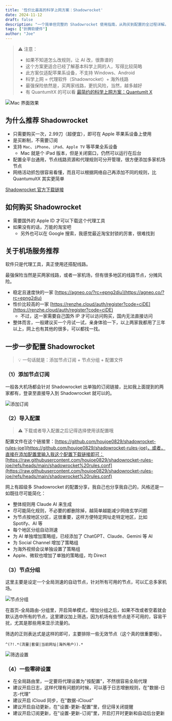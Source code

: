 ```yaml
---
title: '性价比最高的科学上网方案：Shadowrocket'
date: 2024-11-12
draft: false
description: "一个简单但完整的 Shadowrocket 使用指南，从购买到配置的全过程详解。"
tags: ["折腾软硬件"]
author: "Joe"
---
```


> ⚠️ 注意：
> - 如果不知道怎么改规则，让 AI 改，很靠谱的
> - 这个方案更适合已经了解基本科学上网的人，写得比较简略
> - 此方案仅适配苹果系设备，不支持 Windows、Android
> - 科学上网 = 代理软件（Shadowrocket）+ 海外线路
> - 最强保险依然是，买两家线路，更抗风险，当然，越多越好
> - 有 QuantumltX 的可以看 [最简约的科学上网方案：Quantumlt X](/posts/quantumult-x-guide)

![Mac 界面效果](/images/posts/shadowrocket/image1.png)

## 为什么推荐 Shadowrocket

- 只需要购买一次，2.99刀（超便宜），即可在 Apple 苹果系设备上使用
- 是买断制，不需要订阅
- 支持 `Mac`、`iPhone`、`iPad`、`Apple TV` 等苹果全系设备
    - Mac 就是个 iPad 版本，但是关闭窗口，仍然可以运行在后台
- 配置全平台通用，节点线路资源和代理规则可分开管理，很方便添加多家机场节点
- 网络活动抓包很容易看懂，而且可以根据网络自己再添加不同的规则，比 QuantumultX 其实更简单

[‎Shadowrocket 官方下载链接](https://apps.apple.com/hk/app/shadowrocket/id932747118)

## 如何购买 Shadowrocket

- 需要国外的 Apple ID 才可以下载这个代理工具
- 如果没有的话，万能的淘宝吧
    - 另外也可以在 Google 搜索，我感觉最近淘宝封锁的厉害，很难找到

## 关于机场服务推荐

软件只是代理工具，真正使用还搭配线路。

最强保险当然是买两家线路，或者一家机场，但有很多地区的线路节点，分摊风险。

- 稳定且速度快的一家 [https://agneo.co/?rc=epng2diu](https://agneo.co/?rc=epng2diu)
- 性价比较高的一家 [https://renzhe.cloud/auth/register?code=ciDE](https://renzhe.cloud/auth/register?code=ciDE)
    - 不过，这一家需要自己国外 IP 才可以访问购买，国内无法直接访问
- 整体而言，一般建议买一个月试一试，亲身体验一下，以上两家我都用了三年以上，网上也有其他的很多，可以都找一找。

## 一步一步配置 Shadowrocket

> 💡 一句话就是：添加节点订阅 + 节点分组 + 配置文件

### （1）添加节点订阅

一般各大机场都会针对 Shadowrocket 出单独的订阅链接，比如我上面提到的两家都有，登录至直接导入到 Shadowrocket 就可以的。

![添加订阅](/images/posts/shadowrocket/image2.png)

### （2）导入配置

> ⚠️ 下载或者导入配置之后记得选择使用该配置哦

配置文件在这个链接里：[https://github.com/houjoe0829/shadowrocket-rules-joe](https://github.com/houjoe0829/shadowrocket-rules-joe)，或者，直接在添加配置里输入我这个配置下载链接即可：[https://raw.githubusercontent.com/houjoe0829/shadowrocket-rules-joe/refs/heads/main/shadowrocket%20rules.conf](https://raw.githubusercontent.com/houjoe0829/shadowrocket-rules-joe/refs/heads/main/shadowrocket%20rules.conf)

网上有超级多 Shadowrocket 的配置分享，我自己也分享我自己的，风格还是一如既往尽可能简化：

- 整体规则用 Claude AI 来生成
- 尽可能简化规则，不必要的都删除掉，越简单越能减少网络玄学问题
- 为节点按地区分区，这很重要，这样方便特定网址走特定地区，比如 Spotify、AI 等
- 每个地区分组自动测速
- 为 AI 单独增加策略组，已经添加了 ChatGPT、Claude、Gemini 等 AI
- 为 Social Channel 增加了策略组
- 为海外视频会议单独设置了策略组
- Apple、微软也增加了单独的策略组，均 Direct

### （3）节点分组

这里主要是设定一个全局测速的自动节点，针对所有可用的节点，可以汇总多家机场。

![节点分组](/images/posts/shadowrocket/image3.png)

在首页-全局路由-分组里，开启简单模式，增加分组之后，如果不改或者空着就会默认选中所有的节点，这里建议加上筛选，因为机场有些节点是不可用的，容易干扰，尤其是那些用来显示流量的。

筛选的正则表达式是这样的即可，主要排除一些无效节点（这个真的很重要哦）。

```plaintext
^(?!.*(流量|套餐|当前网址|海外用户)).*
```

![筛选设置](/images/posts/shadowrocket/image4.png)

### （4）一些零碎设置

- 在全局路由里，一定要将代理设置为"按配置"，不然很容易全局代理
- 建议开启日志，这样代理有问题的时候，可以基于日志增删规则，在"数据-日志-代理"
- 建议开启 iCloud 同步，在"数据-iCloud"
- 建议开启自动更新，在"设置-更新-配置"里，但记得关闭提醒
- 建议开启订阅更新，在"设置-更新-订阅"里，开启打开时更新和自动后台更新 